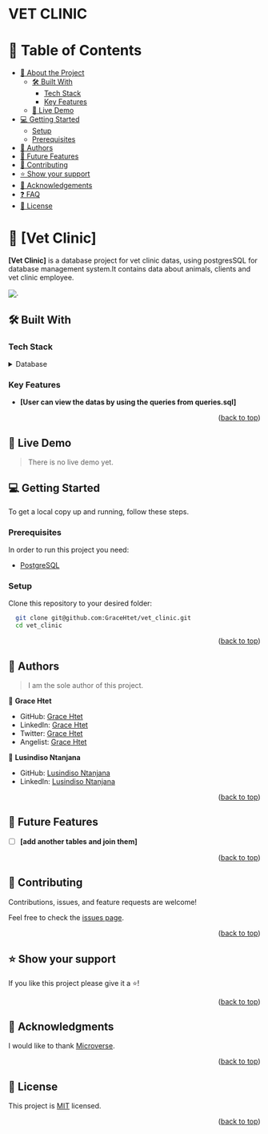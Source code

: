 # VET CLINIC

<a name="readme-top"></a>

<!--
HOW TO USE:
This is an example of how you may give instructions on setting up your project locally.

Modify this file to match your project and remove sections that don't apply.

REQUIRED SECTIONS:
- Table of Contents
- About the Project
  - Built With
  - Live Demo
- Getting Started
- Authors
- Future Features
- Contributing
- Show your support
- Acknowledgements
- License

After you're finished please remove all the comments and instructions!
-->

<!-- TABLE OF CONTENTS -->

# 📗 Table of Contents

- [📖 About the Project](#about-project)
  - [🛠 Built With](#built-with)
    - [Tech Stack](#tech-stack)
    - [Key Features](#key-features)
  - [🚀 Live Demo](#live-demo)
- [💻 Getting Started](#getting-started)
  - [Setup](#setup)
  - [Prerequisites](#prerequisites)
  <!-- - [Install](#install)
  - [Usage](#usage)
  - [Run tests](#run-tests)
  - [Deployment](#triangular_flag_on_post-deployment) -->
- [👥 Authors](#authors)
- [🔭 Future Features](#future-features)
- [🤝 Contributing](#contributing)
- [⭐️ Show your support](#support)
- [🙏 Acknowledgements](#acknowledgements)
- [❓ FAQ](#faq)
- [📝 License](#license)

<!-- PROJECT DESCRIPTION -->

# 📖 [Vet Clinic] <a name="about-project"></a>

**[Vet Clinic]** is a database project for vet clinic datas, using postgresSQL for database management system.It contains data about animals, clients and vet clinic employee.

<img src="./img/erDiagram" align="center">.

## 🛠 Built With <a name="built-with"></a>

### Tech Stack <a name="tech-stack"></a>

<details>
<summary>Database</summary>
  <ul>
    <li><a href="https://www.postgresql.org/">PostgreSQL</a></li>
  </ul>
</details>

<!-- Features -->

### Key Features <a name="key-features"></a>

<!-- > Describe between 1-3 key features of the application.-->

- **[User can view the datas by using the queries from queries.sql]**

<p align="right">(<a href="#readme-top">back to top</a>)</p>

<!-- LIVE DEMO -->

## 🚀 Live Demo <a name="live-demo"></a>

> There is no live demo yet.

<!-- - [Live Demo Link](<replace-with-your-deployment-URL>)

<p align="right">(<a href="#readme-top">back to top</a>)</p> -->

<!-- GETTING STARTED -->

## 💻 Getting Started <a name="getting-started"></a>

To get a local copy up and running, follow these steps.

### Prerequisites

In order to run this project you need:

- [PostgreSQL](https://www.postgresql.org/download/)

### Setup

Clone this repository to your desired folder:

```sh
  git clone git@github.com:GraceHtet/vet_clinic.git
  cd vet_clinic
```

<!-- ### Install -->

<!-- Install this project with: -->

<!--
Example command:

```sh
  cd my-project
  gem install
```
--->
<!--
### Usage

To run the project, execute the following command: -->

<!--
Example command:

```sh
  rails server
```
--->

<!-- ### Run tests

To run tests, run the following command: -->

<!--
Example command:

```sh
  bin/rails test test/models/article_test.rb
```
--->
<!--
### Deployment

You can deploy this project using: -->

<!--
Example:

```sh

```
 -->

<p align="right">(<a href="#readme-top">back to top</a>)</p>

<!-- AUTHORS -->

## 👥 Authors <a name="authors"></a>

> I am the sole author of this project.

👤 **Grace Htet**

- GitHub: [Grace Htet](https://github.com/GraceHtet)
- LinkedIn: [Grace Htet](https://linkedin.com/in/thirihtethtetaung)
- Twitter: [Grace Htet](https://twitter.com/Grace_Htet4)
- Angelist: [Grace Htet](https://wellfound.com/u/thiri-htet)

👤 **Lusindiso Ntanjana**

- GitHub: [Lusindiso Ntanjana](https://github.com/Lusindiso)
- LinkedIn: [Lusindiso Ntanjana](https://www.linkedin.com/in/lusindisontanjana/)

<p align="right">(<a href="#readme-top">back to top</a>)</p>

<!-- FUTURE FEATURES -->

## 🔭 Future Features <a name="future-features"></a>

- [ ] **[add another tables and join them]**

<p align="right">(<a href="#readme-top">back to top</a>)</p>

<!-- CONTRIBUTING -->

## 🤝 Contributing <a name="contributing"></a>

Contributions, issues, and feature requests are welcome!

Feel free to check the [issues page](../../issues/).

<p align="right">(<a href="#readme-top">back to top</a>)</p>

<!-- SUPPORT -->

## ⭐️ Show your support <a name="support"></a>

If you like this project please give it a ⭐️!

<p align="right">(<a href="#readme-top">back to top</a>)</p>

<!-- ACKNOWLEDGEMENTS -->

## 🙏 Acknowledgments <a name="acknowledgements"></a>

I would like to thank [Microverse](https://bit.ly/MicroverseTN).

<p align="right">(<a href="#readme-top">back to top</a>)</p>

<!-- FAQ (optional) -->

<!-- ## ❓ FAQ <a name="faq"></a>

> Add at least 2 questions new developers would ask when they decide to use your project.

- **[Question_1]**

  - [Answer_1]

- **[Question_2]**

  - [Answer_2]

<p align="right">(<a href="#readme-top">back to top</a>)</p> -->

<!-- LICENSE -->

## 📝 License <a name="license"></a>

This project is [MIT](./LICENSE) licensed.

<p align="right">(<a href="#readme-top">back to top</a>)</p>
